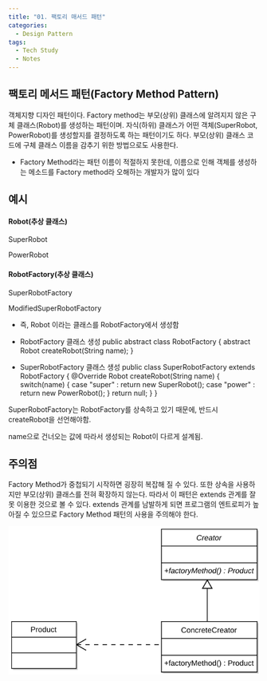 ```yaml
---
title: "01. 팩토리 매서드 패턴"
categories:
  - Design Pattern
tags:
  - Tech Study
  - Notes
---
```


## 팩토리 메서드 패턴(Factory Method Pattern)
객체지향 디자인 패턴이다. Factory method는 부모(상위) 클래스에 알려지지 않은 구체 클래스(Robot)를 생성하는 패턴이며. 자식(하위) 클래스가 어떤 객체(SuperRobot, PowerRobot)를 생성할지를 결정하도록 하는 패턴이기도 하다. 부모(상위) 클래스 코드에 구체 클래스 이름을 감추기 위한 방법으로도 사용한다.

* Factory Method라는 패턴 이름이 적절하지 못한데, 이름으로 인해 객체를 생성하는 메소드를 Factory method라 오해하는 개발자가 많이 있다

## 예시

<div class="notice">
  <h4>Robot(추상 클래스)</h4>
  <p>SuperRobot</p>
  <p>PowerRobot</p>

  <h4>RobotFactory(추상 클래스)</h4>
  <p>SuperRobotFactory</p>
  <p>ModifiedSuperRobotFactory</p>
</div>

* 즉, Robot 이라는 클래스를 RobotFactory에서 생성함

* RobotFactory 클래스 생성
public abstract class RobotFactory {
	abstract Robot createRobot(String name);
}

* SuperRobotFactory 클래스 생성
public class SuperRobotFactory extends RobotFactory {
	@Override
	Robot createRobot(String name) {
		switch(name) {
		case "super" :
			return new SuperRobot();
		case "power" :
			return new PowerRobot();
		}
		return null;
	}
}

SuperRobotFactory는 RobotFactory를 상속하고 있기 때문에, 반드시 createRobot을 선언해야함.

name으로 건너오는 값에 따라서 생성되는 Robot이 다르게 설계됨.

## 주의점
Factory Method가 중첩되기 시작하면 굉장히 복잡해 질 수 있다. 또한 상속을 사용하지만 부모(상위) 클래스를 전혀 확장하지 않는다. 따라서 이 패턴은 extends 관계를 잘못 이용한 것으로 볼 수 있다. extends 관계를 남발하게 되면 프로그램의 엔트로피가 높아질 수 있으므로 Factory Method 패턴의 사용을 주의해야 한다.

<img src="/assets/images/designPattern/FactoryMethod.svg" alt="FactoryMethod"/>